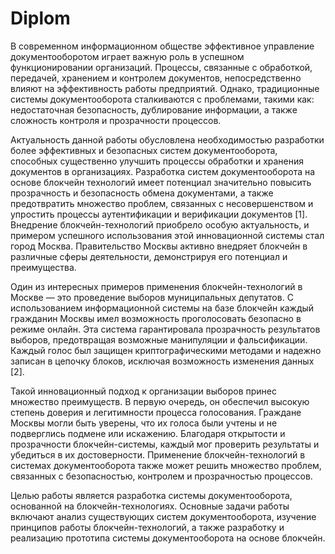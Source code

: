 # Diplom

В современном информационном обществе эффективное управление документооборотом играет важную роль в успешном функционировании организаций. Процессы, связанные с обработкой, передачей, хранением и контролем документов, непосредственно влияют на эффективность работы предприятий. Однако, традиционные системы документооборота сталкиваются с проблемами, такими как: недостаточная безопасность, дублирование информации, а также сложность контроля и прозрачности процессов.

Актуальность данной работы обусловлена необходимостью разработки более эффективных и безопасных систем документооборота, способных существенно улучшить процессы обработки и хранения документов в организациях. Разработка систем документооборота на основе блокчейн технологий имеет потенциал значительно повысить прозрачность и безопасность обмена документами, а также предотвратить множество проблем, связанных с несовершенством и упростить процессы аутентификации и верификации документов [1].
Внедрение блокчейн-технологий приобрело особую актуальность, и примером успешного использования этой инновационной системы стал город Москва. Правительство Москвы активно внедряет блокчейн в различные сферы деятельности, демонстрируя его потенциал и преимущества.

Один из интересных примеров применения блокчейн-технологий в Москве — это проведение выборов муниципальных депутатов. С использованием информационной системы на базе блокчейн каждый гражданин Москвы имел возможность проголосовать безопасно в режиме онлайн. Эта система гарантировала прозрачность результатов выборов, предотвращая возможные манипуляции и фальсификации. Каждый голос был защищен криптографическими методами и надежно записан в цепочку блоков, исключая возможность изменения данных [2].

Такой инновационный подход к организации выборов принес множество преимуществ. В первую очередь, он обеспечил высокую степень доверия и легитимности процесса голосования. Граждане Москвы могли быть уверены, что их голоса были учтены и не подверглись подмене или искажению. Благодаря открытости и прозрачности блокчейн-системы, каждый мог проверить результаты и убедиться в их достоверности. Применение блокчейн-технологий в системах документооборота также может решить множество проблем, связанных с безопасностью, контролем и прозрачностью процессов.

Целью работы является разработка системы документооборота, основанной на блокчейн-технологиях.
Основные задачи работы включают анализ существующих систем документооборота, изучение принципов работы блокчейн-технологий, а также разработку и реализацию прототипа системы документооборота на основе блокчейн.
